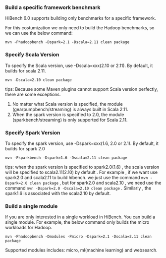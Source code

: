 ### Build a specific framework benchmark ###
HiBench 6.0 supports building only benchmarks for a specific framework.

For this costumization we only need to build the Hadoop benchmarks, so we can use the below command:

    mvn -Phadoopbench -Dspark=2.1 -Dscala=2.11 clean package

### Specify Scala Version ###
To specify the Scala version, use -Dscala=xxx(2.10 or 2.11). By default, it builds for scala 2.11.

    mvn -Dscala=2.10 clean package
tips:
Because some Maven plugins cannot support Scala version perfectly, there are some exceptions.

1. No matter what Scala version is specified, the module (gearpumpbench/streaming) is always built in Scala 2.11.
2. When the spark version is specified to 2.0, the module (sparkbench/streaming) is only supported for Scala 2.11.

### Specify Spark Version ###
To specify the spark version, use -Dspark=xxx(1.6, 2.0 or 2.1). By default, it builds for spark 2.0

    mvn -Psparkbench -Dspark=1.6 -Dscala=2.11 clean package
tips:
when the spark version is specified to spark2.0(1.6) , the scala version will be specified to scala2.11(2.10) by
default . For example , if we want use spark2.0 and scala2.11 to build hibench. we just use the command `mvn -Dspark=2.0 clean
package` , but for spark2.0 and scala2.10 , we need use the command `mvn -Dspark=2.0 -Dscala=2.10 clean package` .
Similarly , the spark1.6 is associated with the scala2.10 by default.

### Build a single module ###
If you are only interested in a single workload in HiBench. You can build a single module. For example, the below command only builds the micro workloads for Hadoop.

    mvn -Phadoopbench -Dmodules -Pmicro -Dspark=2.1 -Dscala=2.11 clean package

Supported modules includes: micro, ml(machine learning) and websearch.
